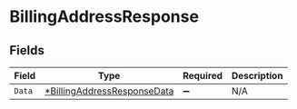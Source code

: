 # BillingAddressResponse


## Fields

| Field                                                                            | Type                                                                             | Required                                                                         | Description                                                                      |
| -------------------------------------------------------------------------------- | -------------------------------------------------------------------------------- | -------------------------------------------------------------------------------- | -------------------------------------------------------------------------------- |
| `Data`                                                                           | [*BillingAddressResponseData](../../models/shared/billingaddressresponsedata.md) | :heavy_minus_sign:                                                               | N/A                                                                              |